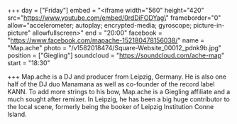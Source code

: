 +++
day = ["Friday"]
embed = "<iframe width=\"560\" height=\"420\" src=\"https://www.youtube.com/embed/0rdDiFODYag\" frameborder=\"0\" allow=\"accelerometer; autoplay; encrypted-media; gyroscope; picture-in-picture\" allowfullscreen></iframe>"
end = "20:00"
facebook = "https://www.facebook.com/mapache-152180478156038/"
name = "Map.ache"
photo = "/v1582018474/Square-Website_00012_pdnk9b.jpg"
position = ["Giegling"]
soundcloud = "https://soundcloud.com/ache-map"
start = "18:30"

+++
Map.ache is a DJ and producer from Leipzig, Germany. He is also one half of the DJ duo Manamana as well as co-founder of the record label KANN. To add more strings to his bow, Map.ache is a Giegling affiliate and a much sought after remixer. In Leipzig, he has been a big huge contributor to the local scene, formerly being the booker of Leipzig Institution Conne Island.
